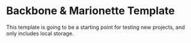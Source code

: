 # Backbone & Marionette Template

This template is going to be a starting point for testing new projects, and only includes local storage.


